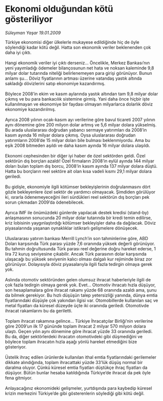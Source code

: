 # Ekonomi olduğundan kötü gösteriliyor

*Süleyman Yaşar 19.01.2009*

<div class="taraf_structure_2col_1zq">
<div class="margen_n">



 <p>Türkiye ekonomisi diğer ülkelerle mukayese edildiğinde hiç de öyle söylendiği kadar kötü değil. Hatta son ekonomik veriler beklenenden çok daha iyi çıktı. <br/><br/>Hangi ekonomik veriler iyi çıktı derseniz... Öncelikle, Merkez Bankası’nın yeni yayımladığı ödemeler bilançosunun net hata ve noksan kaleminde 9,8 milyar dolar tutarında niteliği belirlenemeyen para girişi görünüyor. Bunun anlamı şu... Döviz fiyatlarının artması üzerine vatandaş yastık altında sakladığı dövizlerini satıp ekonomiye kazandırmış. <br/><br/>Böylece 2008’in ekim ve kasım aylarında yastık altından tam 9,8 milyar dolar çıkmış ve bu para bankacılık sistemine girmiş. Yani daha önce hiçbir işte kullanılmayan ve ekonomiye bir faydası olmayan milyarlarca dolarlık döviz ekonomiye kazandırılmış. <br/><br/>Ayrıca 2008 yılının ocak-kasım ayı verilerine göre bavul ticareti 2007 yılının aynı dönemine göre 200 milyon dolar artmış ve 5,6 milyar dolara yükselmiş. Bu arada uluslararası doğrudan yabancı sermaye yatırımları da 2008’in kasım ayında 16 milyar dolara çıkmış. Oysa uluslararası doğrudan yatırımların 2008’de 15 milyar doları bile bulması beklenmiyordu. Ama bu eşik 2008 bitmeden aşıldı ve daha kasım ayında 16 milyar dolara ulaşıldı. <br/><br/>Ekonomi cephesinden bir diğer iyi haber de özel sektörden geldi. Özel sektörün dış borçları azaldı! Özel firmaların 2008’in eylül ayında 144 milyar doları bulan toplam dış borcu, 2008’in kasım ayında 137 milyar dolara düştü. Hatta bu borçların reel sektöre ait olan kısa vadeli kısmı 29,1 milyar dolara geriledi. <br/><br/>Bu gidişle, ekonomiyle ilgili kötümser bekleyişlerinin doğrulanmasını dört gözle bekleyenlere özel sektör de yardımcı olmayacak. Şimdiden görülüyor ki, ısrarla ödenemeyeceğini ileri sürdükleri reel sektörün dış borçları pek sorun çıkmadan 2009’da ödenebilecek. <br/><br/>Ayrıca IMF ile önümüzdeki günlerde yapılacak destek kredisi (stand-by) anlaşmasının sonucunda 20 milyar dolar tutarında bir kredi temin edilirse, kriz lobisinin yaygınlaştırdığı kötümser bekleyişler daha da dağılacak. Döviz piyasalarında yaşanan oynaklıklar istikrarlı gelişmelere dönüşecek. <br/><br/>Uluslararası yatırım bankası Merrill Lynch’in son tahminlerine göre, ABD Doları karşısında Türk parası yüzde 7,6 oranında yüksek değerli görünüyor. Bu tahmin doğrultusunda Türk parası reel değerine doğru hareket ederse, 1 lira 72 kuruş seviyesine çıkabilir. Ancak Türk parasının dolar karşısında ulaşacağı bu yüksek seviyenin kalıcı olması dalgalı kur rejiminde biraz zor görünüyor. Dolayısıyla döviz piyasalarıyla ilgili fazla tedirgin olmaya gerek yok. <br/><br/>Aslında otomotiv sektöründen gelen olumsuz ihracat haberleriyle ilgili de çok fazla tedirgin olmaya gerek yok. Evet... Otomotiv ihracatı hızla düşüyor, son hesaplamalara göre ihracat rakamı yüzde 68 oranında azaldı ama, şunu da bilmek gerekiyor. Bu hızlı düşüşün talep yetersizliği yanında, dünya emtia fiyatlarındaki düşüşle çok yakından ilgisi var. Otomobillerde kullanılan saç ve metal fiyatları da küresel düzeyde üçte iki oranında geriledi. Otomotivde ihracat rakamlarını bu da geriletti. <br/><br/>Toplam ihracat rakamına gelince... Türkiye İhracatçılar Birliği’nin verilerine göre 2009’un ilk 17 gününde toplam ihracat 2 milyar 570 milyon dolara ulaştı. Geçen yılın aynı dönemine göre ihracat yüzde 33 oranında geriledi. Bu da, diğer sektörlerdeki ihracatın otomotivdeki gibi düşmediğini ve böylece toplam ihracatın hızla aşağı yönlü hareket etmediğini bize gösteriyor. <br/><br/>Üstelik ihraç edilen ürünlerde kullanılan ithal emtia fiyatlarındaki gerilemeler dikkate alındığında, toplam ihracattaki yüzde 33’lük düşüş normal bir daralma oluyor. Çünkü küresel emtia fiyatları düştükçe ihraç fiyatları da düşüyor. Bütün bunlar hesaba katıldığında Türkiye’de ihracat da pek öyle fena gitmiyor. <br/><br/>Anlayacağınız ekonomideki gelişmeler, yurtdışında para kaybedip küresel krizin merkezini Türkiye’de gibi gösterenlerin söylediği gibi kötü değil.</p>

<br/>


<div id="taraf_not">
</div>

</div>


</div>

